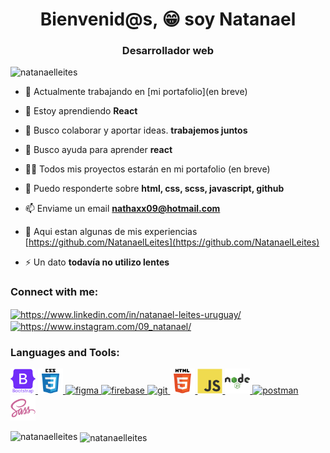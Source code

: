 <h1 align="center">Bienvenid@s, 😁 soy Natanael</h1>
<h3 align="center">Desarrollador web</h3>

<p align="left"> <img src="https://komarev.com/ghpvc/?username=natanaelleites&label=Profile%20views&color=0e75b6&style=flat" alt="natanaelleites" /> </p>

- 🔭 Actualmente trabajando en [mi portafolio](en breve)

- 🌱 Estoy aprendiendo **React**

- 👯 Busco colaborar y aportar ideas. **trabajemos juntos**

- 🤝 Busco ayuda para aprender **react**

- 👨‍💻 Todos mis proyectos estarán en mi portafolio (en breve)

- 💬 Puedo responderte sobre **html, css, scss, javascript, github**

- 📫 Enviame un email **nathaxx09@hotmail.com**

- 📄 Aqui estan algunas de mis experiencias [https://github.com/NatanaelLeites](https://github.com/NatanaelLeites)

- ⚡ Un dato **todavía no utilizo lentes**

<h3 align="left">Connect with me:</h3>
<p align="left">
<a href="https://linkedin.com/in/https://www.linkedin.com/in/natanael-leites-uruguay/" target="blank"><img align="center" src="https://raw.githubusercontent.com/rahuldkjain/github-profile-readme-generator/master/src/images/icons/Social/linked-in-alt.svg" alt="https://www.linkedin.com/in/natanael-leites-uruguay/" height="30" width="40" /></a>
<a href="https://instagram.com/https://www.instagram.com/09_natanael/" target="blank"><img align="center" src="https://raw.githubusercontent.com/rahuldkjain/github-profile-readme-generator/master/src/images/icons/Social/instagram.svg" alt="https://www.instagram.com/09_natanael/" height="30" width="40" /></a>
</p>

<h3 align="left">Languages and Tools:</h3>
<p align="left"> <a href="https://getbootstrap.com" target="_blank" rel="noreferrer"> <img src="https://raw.githubusercontent.com/devicons/devicon/master/icons/bootstrap/bootstrap-plain-wordmark.svg" alt="bootstrap" width="40" height="40"/> </a> <a href="https://www.w3schools.com/css/" target="_blank" rel="noreferrer"> <img src="https://raw.githubusercontent.com/devicons/devicon/master/icons/css3/css3-original-wordmark.svg" alt="css3" width="40" height="40"/> </a> <a href="https://www.figma.com/" target="_blank" rel="noreferrer"> <img src="https://www.vectorlogo.zone/logos/figma/figma-icon.svg" alt="figma" width="40" height="40"/> </a> <a href="https://firebase.google.com/" target="_blank" rel="noreferrer"> <img src="https://www.vectorlogo.zone/logos/firebase/firebase-icon.svg" alt="firebase" width="40" height="40"/> </a> <a href="https://git-scm.com/" target="_blank" rel="noreferrer"> <img src="https://www.vectorlogo.zone/logos/git-scm/git-scm-icon.svg" alt="git" width="40" height="40"/> </a> <a href="https://www.w3.org/html/" target="_blank" rel="noreferrer"> <img src="https://raw.githubusercontent.com/devicons/devicon/master/icons/html5/html5-original-wordmark.svg" alt="html5" width="40" height="40"/> </a> <a href="https://developer.mozilla.org/en-US/docs/Web/JavaScript" target="_blank" rel="noreferrer"> <img src="https://raw.githubusercontent.com/devicons/devicon/master/icons/javascript/javascript-original.svg" alt="javascript" width="40" height="40"/> </a> <a href="https://nodejs.org" target="_blank" rel="noreferrer"> <img src="https://raw.githubusercontent.com/devicons/devicon/master/icons/nodejs/nodejs-original-wordmark.svg" alt="nodejs" width="40" height="40"/> </a> <a href="https://postman.com" target="_blank" rel="noreferrer"> <img src="https://www.vectorlogo.zone/logos/getpostman/getpostman-icon.svg" alt="postman" width="40" height="40"/> </a> <a href="https://sass-lang.com" target="_blank" rel="noreferrer"> <img src="https://raw.githubusercontent.com/devicons/devicon/master/icons/sass/sass-original.svg" alt="sass" width="40" height="40"/> </a> </p>

<p><img align="left" src="https://github-readme-stats.vercel.app/api/top-langs?username=natanaelleites&show_icons=true&locale=en&layout=compact" alt="natanaelleites" /></p>

<p>&nbsp;<img align="center" src="https://github-readme-stats.vercel.app/api?username=natanaelleites&show_icons=true&locale=en" alt="natanaelleites" /></p>
